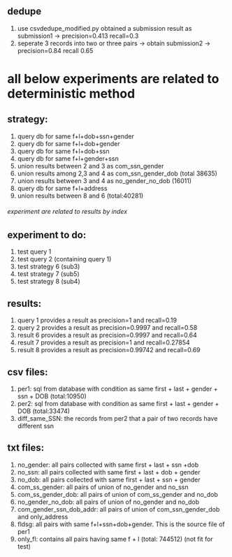 ## dedupe
1. use csvdedupe_modified.py obtained a submission result as submission1 -> precision=0.413 recall=0.3
2. seperate 3 records into two or three pairs -> obtain submission2 -> precision=0.84 recall 0.65 

# all below experiments are related to deterministic method

## strategy:
1. query db for same f+l+dob+ssn+gender
2. query db for same f+l+dob+gender
3. query db for same f+l+dob+ssn
4. query db for same f+l+gender+ssn
5. union results between 2 and 3 as com_ssn_gender
6. union results among 2,3 and 4 as com_ssn_gender_dob (total 38635)
7. union results between 3 and 4 as no_gender_no_dob (16011)
8. query db for same f+l+address
9. union results between 8 and 6 (total:40281)

###### experiment are related to results by index 

## experiment to do:
1. test query 1
2. test query 2 (containing query 1)
3. test strategy 6 (sub3)
4. test strategy 7 (sub5)
5. test	strategy 8 (sub4)


## results:
1. query 1 provides a result as precision=1 and recall=0.19
2. query 2 provides a result as precision=0.9997 and recall=0.58
3. result 6 provides a result as precision=0.9997 and recall=0.64
4. result 7 provides a result as precision=1 and recall=0.27854
5. result 8 provides a result as precision=0.99742 and recall=0.69


## csv files:
1. per1: sql from database with condition as same first + last + gender + ssn + DOB (total:10950)
2. per2: sql from database with condition as same first + last + gender + DOB (total:33474)
3. diff_same_SSN: the records from per2 that a pair of two records have different ssn


## txt files:
1. no_gender: all pairs collected with same first + last + ssn +dob
2. no_ssn: all pairs collected with same first + last + dob + gender
3. no_dob: all pairs collected with same first + last + ssn + gender
4. com_ss_gender: all pairs of union of no_gender and no_ssn
5. com_ss_gender_dob: all pairs of union of com_ss_gender and no_dob
6. no_gender_no_dob: all pairs of union of no_gender and no_dob
7. com_gender_ssn_dob_addr: all pairs of union of com_ssn_gender_dob and only_address
8. fldsg: all pairs with same f+l+ssn+dob+gender. This is the source file of per1
9. only_fl: contains all pairs having same f + l (total: 744512) (not fit for test)